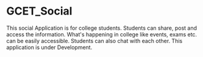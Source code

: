 # GCET_Social
This social Application is for college students. Students can share, post and access the information. What's happening in college like events, exams etc. can be easily accessible. Students can also chat with each other. This application is under Development.
